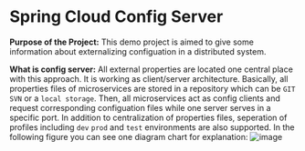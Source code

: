 # Spring Cloud Config Server

**Purpose of the Project:**
This demo project is aimed to give some information about externalizing configuation in a distributed system. 

**What is config server:**
All external properties are located one central place with this approach.  It is working as client/server architecture. Basically, all properties files of microservices are stored in a repository which can be ```GIT```  ```SVN``` or a ```local storage```. Then, all microservices act as config clients and request corresponding configuation files while one server serves in a specific port. In addition to centralization of properties files, seperation of profiles including ```dev``` ```prod``` and ```test``` environments are also supported.
In the following figure you can see one diagram chart for explanation:
![image](https://user-images.githubusercontent.com/43840820/123430966-70115f80-d5d1-11eb-8d88-61847b1ed0db.png)
